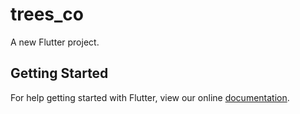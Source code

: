 # trees_co

A new Flutter project.

## Getting Started

For help getting started with Flutter, view our online
[documentation](https://flutter.io/).
